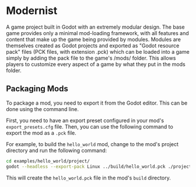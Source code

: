 # Modernist

A game project built in Godot with an extremely modular design. The base game provides only a minimal mod-loading framework, with all features and content that make up the game being provided by modules. Modules are themselves created as Godot projects and exported as "Godot resource pack" files (PCK files, with extension .pck) which can be loaded into a game simply by adding the pack file to the game's /mods/ folder. This allows players to customize every aspect of a game by what they put in the mods folder.

## Packaging Mods

To package a mod, you need to export it from the Godot editor. This can be done using the command line.

First, you need to have an export preset configured in your mod's `export_presets.cfg` file. Then, you can use the following command to export the mod as a `.pck` file.

For example, to build the `hello_world` mod, change to the mod's project directory and run the following command:

```bash
cd examples/hello_world/project/
godot --headless --export-pack Linux ../build/hello_world.pck ./project.godot
```

This will create the `hello_world.pck` file in the mod's `build` directory.

